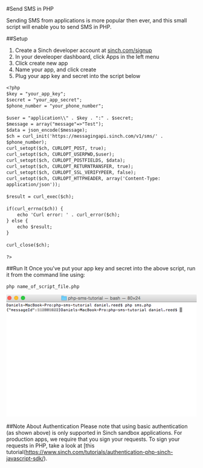 #Send SMS in PHP

Sending SMS from applications is more popular then ever, and this small script will enable you to send SMS in PHP. 

##Setup
1. Create a Sinch developer account at [sinch.com/signup](https://www.sinch.com/signup)
2. In your develeoper dashboard, click Apps in the left menu
3. Click create new app
4. Name your app, and click create
5. Plug your app key and secret into the script below       

```
<?php    
$key = "your_app_key";    
$secret = "your_app_secret"; 
$phone_number = "your_phone_number";
	 
$user = "application\\" . $key . ":" . $secret;    
$message = array("message"=>"Test");    
$data = json_encode($message);    
$ch = curl_init('https://messagingapi.sinch.com/v1/sms/' . $phone_number);    
curl_setopt($ch, CURLOPT_POST, true);    
curl_setopt($ch, CURLOPT_USERPWD,$user);    
curl_setopt($ch, CURLOPT_POSTFIELDS, $data);    
curl_setopt($ch, CURLOPT_RETURNTRANSFER, true);    
curl_setopt($ch, CURLOPT_SSL_VERIFYPEER, false);    
curl_setopt($ch, CURLOPT_HTTPHEADER, array('Content-Type: application/json'));    
	
$result = curl_exec($ch);    
	
if(curl_errno($ch)) {    
    echo 'Curl error: ' . curl_error($ch);    
} else {    
    echo $result;    
}   
	 
curl_close($ch);    
	
?> 
```

##Run It
Once you've put your app key and secret into the above script, run it from the command line using:

	php name_of_script_file.php
	
![send sms php](send-sms-php.png)

##Note About Authentication
Please note that using basic authentication (as shown above) is only supported in Sinch sandbox applications. For production apps, we require that you sign your requests. To sign your requests in PHP, take a look at [this tutorial(https://www.sinch.com/tutorials/authentication-php-sinch-javascript-sdk/). 
